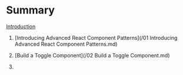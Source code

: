 # Summary

[Introduction](README.md)

1. [Introducing Advanced React Component Patterns](/01 Introducing Advanced React Component Patterns.md)

2. [Build a Toggle Component](/02 Build a Toggle Component.md)

3. 


